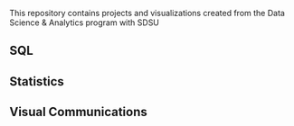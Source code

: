 This repository contains projects and visualizations created from the Data Science & Analytics program with SDSU

## SQL

## Statistics

## Visual Communications
